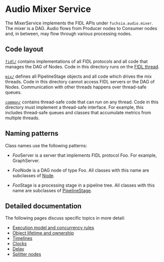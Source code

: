 # Audio Mixer Service

The MixerService implements the FIDL APIs under `fuchsia.audio.mixer`. The mixer
is a DAG. Audio flows from Producer nodes to Consumer nodes and, in between, may
flow through various processing nodes.

## Code layout

[`fidl/`](../fidl/) contains implementations of all FIDL protocols and all code
that manages the DAG of Nodes. Code in this directory runs on the
[FIDL thread](execution_model.md#concurrency).

[`mix/`](../mix/) defines all PipelineStage objects and all code which drives
the mix threads. Code in this directory cannot access FIDL servers or the DAG of
Nodes. Communication with other threads happens over thread-safe queues.

[`common/`](../common/) contains thread-safe code that can run on any thread.
Code in this directory must implement a thread-safe interface. For example, this
includes thread-safe queues and classes that accumulate metrics from multiple
threads.

## Naming patterns

Class names use the following patterns:

*   *Foo*Server is a server that implements FIDL protocol Foo. For example,
    GraphServer.

*   *Foo*Node is a DAG node of type Foo. All classes with this name are
    subclasses of [Node](../fidl/node.h).

*   *Foo*Stage is a processing stage in a pipeline tree. All classes with this
    name are subclasses of [PipelineStage](../mix/pipeline_stage.h).

## Detailed documentation

The following pages discuss specific topics in more detail:

*   [Execution model and concurrency rules](execution_model.md)
*   [Object lifetime and ownership](lifetime_and_ownership.md)
*   [Timelines](timelines.md)
*   [Clocks](clocks.md)
*   [Delay](delay.md)
*   [Splitter nodes](splitters.md)

